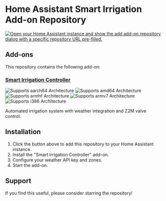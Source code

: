 # Home Assistant Smart Irrigation Add-on Repository

[![Open your Home Assistant instance and show the add add-on repository dialog with a specific repository URL pre-filled.](https://my.home-assistant.io/badges/supervisor_add_addon_repository.svg)](https://my.home-assistant.io/redirect/supervisor_add_addon_repository/?repository_url=https%3A%2F%2Fgithub.com%2Fttaylor0024%2FHA_Z2M_Smart_Irrigation)

## Add-ons

This repository contains the following add-on:

### [Smart Irrigation Controller](./smart_irrigation/)

![Supports aarch64 Architecture][aarch64-shield]
![Supports amd64 Architecture][amd64-shield]
![Supports armhf Architecture][armhf-shield]
![Supports armv7 Architecture][armv7-shield]
![Supports i386 Architecture][i386-shield]

Automated irrigation system with weather integration and Z2M valve control.

## Installation

1. Click the button above to add this repository to your Home Assistant instance.
2. Install the "Smart Irrigation Controller" add-on.
3. Configure your weather API key and zones.
4. Start the add-on.

## Support

If you find this useful, please consider starring the repository!

[aarch64-shield]: https://img.shields.io/badge/aarch64-yes-green.svg
[amd64-shield]: https://img.shields.io/badge/amd64-yes-green.svg
[armhf-shield]: https://img.shields.io/badge/armhf-yes-green.svg
[armv7-shield]: https://img.shields.io/badge/armv7-yes-green.svg
[i386-shield]: https://img.shields.io/badge/i386-yes-green.svg